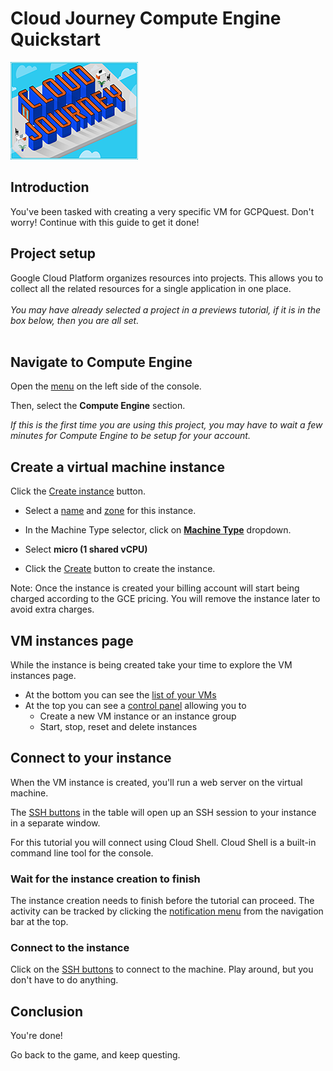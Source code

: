 # Cloud Journey Compute Engine Quickstart

![Cloud Journey](title.png "Cloud Journey Tutorial")

<walkthrough-tutorial-url url="https://cloud.google.com/compute/docs/gcpquest/sysintro"></walkthrough-tutorial-url>

## Introduction

<walkthrough-tutorial-duration duration="10"></walkthrough-tutorial-duration>

You've been tasked with creating a very specific VM for GCPQuest. Don't worry!
Continue with this guide to get it done!

## Project setup

Google Cloud Platform organizes resources into projects. This allows you to
collect all the related resources for a single application in one place. &nbsp;
\
&nbsp; \
*You may have already selected a project in a previews tutorial, if it is in the
box below, then you are all set.* &nbsp; \
&nbsp; \
<walkthrough-project-billing-setup></walkthrough-project-billing-setup>

## Navigate to Compute Engine

Open the [menu][spotlight-console-menu] on the left side of the console.

Then, select the **Compute Engine** section.

<walkthrough-menu-navigation sectionId="COMPUTE_SECTION"></walkthrough-menu-navigation>

*If this is the first time you are using this project, you may have to wait a
few minutes for Compute Engine to be setup for your account.*

## Create a virtual machine instance

Click the [Create instance][spotlight-create-instance] button.

*   Select a [name][spotlight-instance-name] and [zone][spotlight-instance-zone]
    for this instance.

*   In the Machine Type selector, click on
    **[Machine Type][spotlight-machine-type]** dropdown.

*   Select **micro (1 shared vCPU)**

*   Click the [Create][spotlight-submit-create] button to create the instance.

Note: Once the instance is created your billing account will start being charged
according to the GCE pricing. You will remove the instance later to avoid extra
charges.

## VM instances page

While the instance is being created take your time to explore the VM instances
page.

*   At the bottom you can see the [list of your VMs][spotlight-vm-list]
*   At the top you can see a [control panel][spotlight-control-panel] allowing
    you to
    *   Create a new VM instance or an instance group
    *   Start, stop, reset and delete instances

## Connect to your instance

When the VM instance is created, you'll run a web server on the virtual machine.

The [SSH buttons][spotlight-ssh-buttons] in the table will open up an SSH
session to your instance in a separate window.

For this tutorial you will connect using Cloud Shell. Cloud Shell is a built-in
command line tool for the console.

### Wait for the instance creation to finish

The instance creation needs to finish before the tutorial can proceed. The
activity can be tracked by clicking the
[notification menu][spotlight-notification-menu] from the navigation bar at the
top.

### Connect to the instance

Click on the [SSH buttons][spotlight-ssh-buttons] to connect to the machine.
Play around, but you don't have to do anything.

## Conclusion

<walkthrough-conclusion-trophy></walkthrough-conclusion-trophy>

You're done!

Go back to the game, and keep questing.

[pricing]: https://cloud.google.com/compute/#compute-engine-pricing
[spotlight-create-instance]: walkthrough://spotlight-pointer?=gce-zero-new-vm,gce-vm-list-new
[spotlight-instance-name]: walkthrough://spotlight-pointer?spotlightId=gce-vm-add-name
[spotlight-instance-zone]: walkthrough://spotlight-pointer?spotlightId=gce-vm-add-zone-select
[spotlight-boot-disk]: walkthrough://spotlight-pointer?cssSelector=vm-set-boot-disk
[spotlight-firewall]: walkthrough://spotlight-pointer?spotlightId=gce-vm-add-firewall
[spotlight-vm-list]: walkthrough://spotlight-pointer?cssSelector=.p6n-checkboxed-table
[spotlight-control-panel]: walkthrough://spotlight-pointer?cssSelector=#p6n-action-bar-container-main
[spotlight-ssh-buttons]: walkthrough://spotlight-pointer?cssSelector=gce-connect-to-instance
[spotlight-notification-menu]: walkthrough://spotlight-pointer?cssSelector=.p6n-notification-dropdown,.cfc-icon-notifications
[spotlight-console-menu]: walkthrough://spotlight-pointer?spotlightId=console-nav-menu
[spotlight-open-devshell]: walkthrough://spotlight-pointer?spotlightId=devshell-activate-button
[spotlight-machine-type]: walkthrough://spotlight-pointer?spotlightId=gce-add-machine-type-select
[spotlight-submit-create]: walkthrough://spotlight-pointer?spotlightId=gce-submit
[spotlight-external-ip]: walkthrough://spotlight-pointer?cssSelector=.p6n-external-link
[spotlight-instance-checkbox]: walkthrough://spotlight-pointer?cssSelector=.p6n-checkbox-form-label
[spotlight-delete-button]: walkthrough://spotlight-pointer?cssSelector=.p6n-icon-delete
[spotlight-machine-type]: walkthrough://spotlight-pointer?spotlightId=gce-add-machine-type
